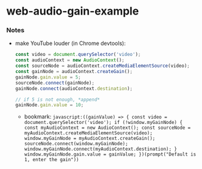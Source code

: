 web-audio-gain-example
======================
### Notes
- make YouTube louder (in Chrome devtools):
  ```js
  const video = document.querySelector('video');
  const audioContext = new AudioContext();
  const sourceNode = audioContext.createMediaElementSource(video);
  const gainNode = audioContext.createGain();
  gainNode.gain.value = 5;
  sourceNode.connect(gainNode);
  gainNode.connect(audioContext.destination);

  // if 5 is not enough, *append*
  gainNode.gain.value = 10;
  ```
  - bookmark: `javascript:((gainValue) => { const video = document.querySelector('video'); if (!window.myGainNode) { const myAudioContext = new AudioContext(); const sourceNode = myAudioContext.createMediaElementSource(video); window.myGainNode = myAudioContext.createGain(); sourceNode.connect(window.myGainNode); window.myGainNode.connect(myAudioContext.destination); } window.myGainNode.gain.value = gainValue; })(prompt("Default is 1, enter the gain"))
`
